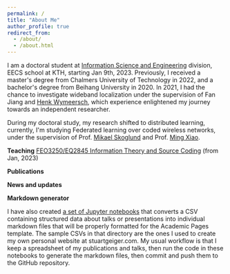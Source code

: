 ```yaml
---
permalink: /
title: "About Me"
author_profile: true
redirect_from: 
  - /about/
  - /about.html
---
```


I am a doctoral student at [Information Science and Engineering](https://www.kth.se/is/ise) division, EECS school at KTH, starting Jan 9th, 2023. Previously, I received a master's degree from Chalmers University of Technology in 2022, and a bachelor's degree from Beihang University in 2020. In 2021, I had the chance to investigate wideband localization under the supervision of Fan Jiang and [Henk Wymeersch](https://sites.google.com/site/hwymeers/Home), which experience enlightened my journey towards an independent researcher. 

During my doctoral study, my research shifted to distributed learning, currently, I'm studying Federated learning over coded wireless networks, under the supervision of Prof. [Mikael Skoglund](https://people.kth.se/~skoglund/) and Prof. [Ming Xiao](https://www.kth.se/profile/mingx).

**Teaching**
[FEO3250/EQ2845 Information Theory and Source Coding](https://www.kth.se/student/kurser/kurs/EQ2845?l=en) (from Jan, 2023)


**Publications**



**News and updates**


**Markdown generator**

I have also created [a set of Jupyter notebooks](https://github.com/academicpages/academicpages.github.io/tree/master/markdown_generator
) that converts a CSV containing structured data about talks or presentations into individual markdown files that will be properly formatted for the Academic Pages template. The sample CSVs in that directory are the ones I used to create my own personal website at stuartgeiger.com. My usual workflow is that I keep a spreadsheet of my publications and talks, then run the code in these notebooks to generate the markdown files, then commit and push them to the GitHub repository.

